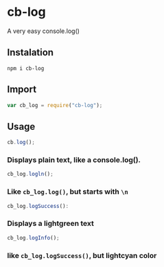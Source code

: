 # cb-log
A very easy console.log()

## Instalation
```
npm i cb-log
```
## Import
```javascript
var cb_log = require("cb-log");
```
## Usage
```javascript
cb.log();
```
### Displays plain text, like a console.log().
```javascript
cb_log.logln();
```
### Like ```cb_log.log()```, but starts with ```\n```
```javascript
cb_log.logSuccess():
```
### Displays a lightgreen text
```javascript
cb_log.logInfo();
```
### like ```cb_log.logSuccess()```, but lightcyan color
